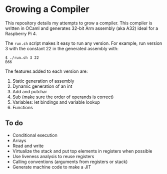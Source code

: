 # Growing a Compiler

This repository details my attempts to grow a compiler. This compiler is written in OCaml and generates 32-bit Arm assembly (aka A32) ideal for a Raspberry Pi 4.

The `run.sh` script makes it easy to run any version. For example, run version 3 with the constant 22 in the generated assembly with:

    $ ./run.sh 3 22
    B66
    
The features added to each version are:

1. Static generation of assembly
1. Dynamic generation of an int
1. Add and putchar
1. Sub (make sure the order of operands is correct)
1. Variables: let bindings and variable lookup
1. Functions

## To do

* Conditional execution
* Arrays
* Read and write
* Virtualize the stack and put top elements in registers when possible
* Use liveness analysis to reuse registers
* Calling conventions (arguments from registers or stack)
* Generate machine code to make a JIT
